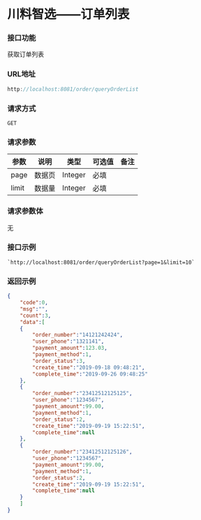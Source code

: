 # 川料智选——订单列表
### 接口功能

获取订单列表

### URL地址

```javascript
http://localhost:8081/order/queryOrderList
```

### 请求方式

`GET`

### 请求参数
| 参数      | 说明                               | 类型      | 可选值       | 备注    |
|---------- |---------------------------------- |---------- |------------- |-------- |
|page  | 数据页 | Integer | 必填 | |
|limit | 数据量 | Integer | 必填 | |

### 请求参数体

无

### 接口示例

    `http://localhost:8081/order/queryOrderList?page=1&limit=10`

### 返回示例

```json
{
    "code":0,
    "msg":"",
    "count":3,
    "data":[
    {
        "order_number":"14121242424",
        "user_phone":"1321141",
        "payment_amount":123.03,
        "payment_method":1,
        "order_status":3,
        "create_time":"2019-09-18 09:48:21",
        "complete_time":"2019-09-26 09:48:25"
    },
    {
        "order_number":"23412512125125",
        "user_phone":"1234567",
        "payment_amount":99.00,
        "payment_method":1,
        "order_status":2,
        "create_time":"2019-09-19 15:22:51",
        "complete_time":null
    },
    {
        "order_number":"23412512125126",
        "user_phone":"1234567",
        "payment_amount":99.00,
        "payment_method":1,
        "order_status":2,
        "create_time":"2019-09-19 15:22:51",
        "complete_time":null
    }
    ]
}
```
